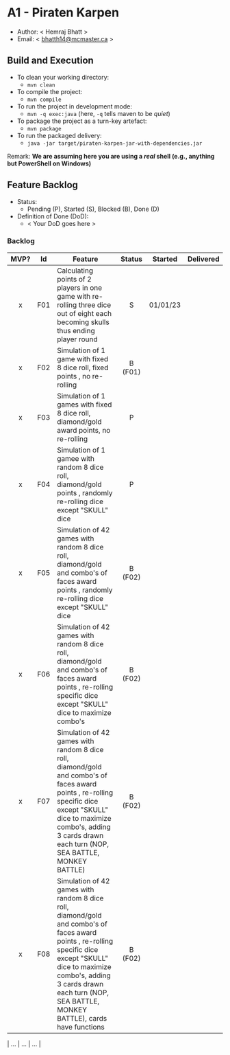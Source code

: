 # A1 - Piraten Karpen

  * Author: < Hemraj Bhatt >
  * Email: < bhatth14@mcmaster.ca >

## Build and Execution

  * To clean your working directory:
    * `mvn clean`
  * To compile the project:
    * `mvn compile`
  * To run the project in development mode:
    * `mvn -q exec:java` (here, `-q` tells maven to be _quiet_)
  * To package the project as a turn-key artefact:
    * `mvn package`
  * To run the packaged delivery:
    * `java -jar target/piraten-karpen-jar-with-dependencies.jar` 

Remark: **We are assuming here you are using a _real_ shell (e.g., anything but PowerShell on Windows)**

## Feature Backlog

 * Status: 
   * Pending (P), Started (S), Blocked (B), Done (D)
 * Definition of Done (DoD):
   * < Your DoD goes here >

### Backlog 

| MVP? | Id  | Feature  | Status  |  Started  | Delivered |
| :-:  |:-:  |---       | :-:     | :-:       | :-:       |
| x   | F01 | Calculating points of 2 players in one game with re-rolling three dice out of eight each becoming skulls thus ending player round |  S | 01/01/23 |  |
| x   | F02 | Simulation of 1 game with fixed 8 dice roll,  fixed points , no re-rolling  |  B (F01) |   |
| x   | F03 | Simulation of 1 games with fixed 8 dice roll, diamond/gold award points, no re-rolling |  P  |   |
| x   | F04 | Simulation of 1 gamee with random 8 dice roll, diamond/gold points , randomly re-rolling dice except "SKULL" dice | P | |
| x   | F05 | Simulation of 42 games with random 8 dice roll, diamond/gold and combo's of faces award points , randomly re-rolling dice except "SKULL" dice | B (F02) | 
| x   | F06 | Simulation of 42 games with random 8 dice roll, diamond/gold and combo's of faces award points , re-rolling specific dice except "SKULL" dice to maximize combo's | B (F02) |
| x   | F07 | Simulation of 42 games with random 8 dice roll, diamond/gold and combo's of faces award points , re-rolling specific dice except "SKULL" dice to maximize combo's, adding 3 cards drawn each turn (NOP, SEA BATTLE, MONKEY BATTLE) | B (F02) |
| x   | F08 | Simulation of 42 games with random 8 dice roll, diamond/gold and combo's of faces award points , re-rolling specific dice except "SKULL" dice to maximize combo's, adding 3 cards drawn each turn (NOP, SEA BATTLE, MONKEY BATTLE), cards have functions | B (F02) |








| ... | ... | ... |

